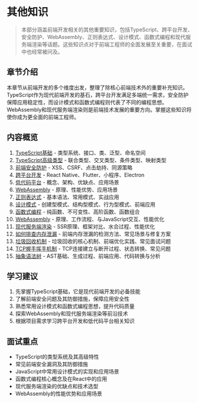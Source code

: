 # 其他知识

> 本部分涵盖前端开发相关的其他重要知识，包括TypeScript、跨平台开发、安全防护、WebAssembly、正则表达式、设计模式、函数式编程和现代服务端渲染等话题。这些知识点对于前端工程师的全面发展至关重要，在面试中也经常被问及。

## 章节介绍

本章节从前端开发的多个维度出发，整理了除核心前端技术外的重要补充知识。TypeScript作为现代前端开发的基石，跨平台开发满足多端统一需求，安全防护保障应用稳定性，而设计模式和函数式编程则代表了不同的编程思想。WebAssembly和现代服务端渲染则是前端技术发展的重要方向。掌握这些知识将使你成为更全面的前端工程师。

## 内容概览

1. [TypeScript基础](./01-TypeScript基础.md) - 类型系统、接口、类、泛型、命名空间
2. [TypeScript高级类型](./02-TypeScript高级类型.md) - 联合类型、交叉类型、条件类型、映射类型
3. [前端安全防护](./03-前端安全防护.md) - XSS、CSRF、点击劫持、同源策略
4. [跨平台开发](./04-跨平台开发.md) - React Native、Flutter、小程序、Electron
5. [低代码平台](./05-低代码平台.md) - 概念、架构、优缺点、应用场景
6. [WebAssembly](./06-WebAssembly.md) - 原理、性能优势、应用场景
7. [正则表达式](./07-正则表达式.md) - 基本语法、常用模式、实战应用
8. [设计模式](./08-设计模式.md) - 创建型模式、结构型模式、行为型模式、前端应用
9. [函数式编程](./09-函数式编程.md) - 纯函数、不可变性、高阶函数、函数组合
10. [WebAssembly](./10-WebAssembly.md) - 原理、工作流程、与JavaScript交互、性能优化
11. [现代服务端渲染](./11-现代服务端渲染.md) - SSR原理、框架对比、水合过程、性能优化
12. [如何排查内存泄漏](./12-如何排查内存泄漏.md) - 前端内存泄漏的检测方法、常见场景与修复方案
13. [垃圾回收机制](./13-垃圾回收机制.md) - 垃圾回收的核心机制、前端优化实践、常见面试问题
14. [TCP握手挥手机制](./14-TCP握手挥手机制.md) - TCP连接建立与断开过程、状态转换、常见问题
15. [抽象语法树](./15-抽象语法树.md) - AST基础、生成过程、前端应用、代码转换与分析

## 学习建议

1. 先掌握TypeScript基础，它是现代前端开发的必备技能
2. 了解前端安全问题及其防御措施，保障应用安全性
3. 熟悉常用设计模式和函数式编程思想，提升代码质量
4. 探索WebAssembly和现代服务端渲染等前沿技术
5. 根据项目需求学习跨平台开发和低代码平台相关知识

## 面试重点

- TypeScript的类型系统及其高级特性
- 常见前端安全漏洞及其防御措施
- JavaScript中常用设计模式的实现和应用场景
- 函数式编程核心概念及在React中的应用
- 现代服务端渲染的优缺点和技术选型
- WebAssembly的性能优势和应用场景